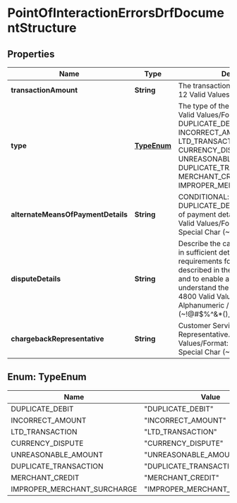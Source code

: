 

# PointOfInteractionErrorsDrfDocumentStructure


## Properties

| Name | Type | Description | Notes |
|------------ | ------------- | ------------- | -------------|
|**transactionAmount** | **String** | The transaction amount.   Length: 0-12   Valid Values/Format: Numeric |  [optional] |
|**type** | [**TypeEnum**](#TypeEnum) | The type of the error.   Length: 15-27   Valid Values/Format: DUPLICATE_DEBIT, INCORRECT_AMOUNT, LTD_TRANSACTION, CURRENCY_DISPUTE, UNREASONABLE_AMOUNT, DUPLICATE_TRANSACTION, MERCHANT_CREDIT, IMPROPER_MERCHANT_SURCHARGE |  [optional] |
|**alternateMeansOfPaymentDetails** | **String** | CONDITIONAL: in case of DUPLICATE_DEBIT, Alternate means of payment details.   Length: 0-55   Valid Values/Format: Alphanumeric / Special Char (~!@#$%^&amp;*()_+{}|:\&quot;&lt;&gt;?,./;&#39;[]-&#x3D;) |  [optional] |
|**disputeDetails** | **String** | Describe the cardholder’s compliant in sufficient detail to meet the requirements for the chargeback as described in the Chargeback Guide and to enable all parties to understand the dispute.   Length: 0-4800   Valid Values/Format: Alphanumeric / Special Char (~!@#$%^&amp;*()_+{}|:\&quot;&lt;&gt;?,./;&#39;[]-&#x3D;) |  [optional] |
|**chargebackRepresentative** | **String** | Customer Service/Chargeback Representative.   Length: 0-25   Valid Values/Format: Alphanumeric / Special Char (~!@#$%^&amp;*()_+{}|:\&quot;&lt;&gt;?,./;&#39;[]-&#x3D;) |  [optional] |



## Enum: TypeEnum

| Name | Value |
|---- | -----|
| DUPLICATE_DEBIT | &quot;DUPLICATE_DEBIT&quot; |
| INCORRECT_AMOUNT | &quot;INCORRECT_AMOUNT&quot; |
| LTD_TRANSACTION | &quot;LTD_TRANSACTION&quot; |
| CURRENCY_DISPUTE | &quot;CURRENCY_DISPUTE&quot; |
| UNREASONABLE_AMOUNT | &quot;UNREASONABLE_AMOUNT&quot; |
| DUPLICATE_TRANSACTION | &quot;DUPLICATE_TRANSACTION&quot; |
| MERCHANT_CREDIT | &quot;MERCHANT_CREDIT&quot; |
| IMPROPER_MERCHANT_SURCHARGE | &quot;IMPROPER_MERCHANT_SURCHARGE&quot; |



